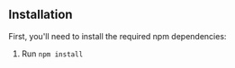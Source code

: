 ## Installation

First, you'll need to install the required npm dependencies:

1. Run `npm install`
